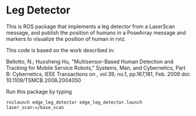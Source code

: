 # Leg Detector
This is ROS package that implements a leg detector from a LaserScan message, and publish the position of humans in a PoseArray message and markers to visualize the position of human in rviz.

This code is based on the work described in:

Bellotto, N.; Huosheng Hu, "Multisensor-Based Human Detection and Tracking for Mobile Service Robots," Systems, Man, and Cybernetics, Part B: Cybernetics, IEEE Transactions on , vol.39, no.1, pp.167,181, Feb. 2009
doi: 10.1109/TSMCB.2008.2004050

Run this package by typing 

```
roslaunch edge_leg_detector edge_leg_detector.launch laser_scan:=/base_scan
```

